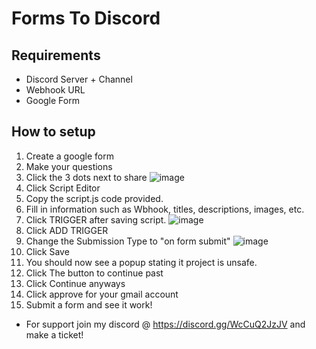 # Forms To Discord 

## Requirements

- Discord Server + Channel
- Webhook URL
- Google Form


## How to setup

1. Create a google form
2. Make your questions
3. Click the 3 dots next to share
![image](https://github.com/user-attachments/assets/d31a8634-106c-4bad-ae9e-c37b0afa6034)
4. Click Script Editor
5. Copy the script.js code provided.
6. Fill in information such as Wbhook, titles, descriptions, images, etc.
7. Click TRIGGER after saving script.
![image](https://github.com/user-attachments/assets/8e1c8c0b-35bc-4d57-8c2f-eba064fc785f)
8. Click ADD TRIGGER
9. Change the Submission Type to "on form submit"
![image](https://github.com/user-attachments/assets/b4ce4c91-ef6e-4a38-8986-594555a4492e)
10. Click Save
11. You should now see a popup stating it project is unsafe.
12. Click The button to continue past
13. Click Continue anyways
14. Click approve for your gmail account
15. Submit a form and see it work!


- For support join my discord @ https://discord.gg/WcCuQ2JzJV and make a ticket!
